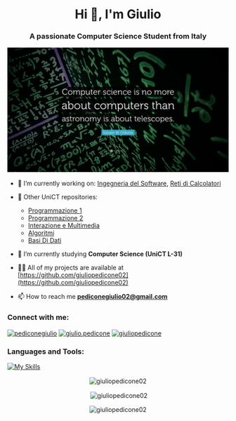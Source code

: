 <h1 align="center">Hi 👋, I'm Giulio</h1>
<h3 align="center">A passionate Computer Science Student from Italy</h3>

<p align="center"><img src="./Dijkstra.jpg" width=700></p>

- 🔭 I’m currently working on: [Ingegneria del Software](https://github.com/giuliopedicone02/IngegneriaDelSW), [Reti di Calcolatori](https://github.com/giuliopedicone02/RetiDiCalcolatori)

- 📝 Other UniCT repositories: 
  -   [Programmazione 1](https://github.com/giuliopedicone02/Programmazione1)
  -   [Programmazione 2](https://github.com/giuliopedicone02/Programmazione2)
  -   [Interazione e Multimedia](https://github.com/giuliopedicone02/Processing)
  -   [Algoritmi](https://github.com/giuliopedicone02/Algoritmi)
  -   [Basi Di Dati](https://github.com/giuliopedicone02/Database)

- 🌱 I’m currently studying **Computer Science (UniCT L-31)**

- 👨‍💻 All of my projects are available at [https://github.com/giuliopedicone02](https://github.com/giuliopedicone02)

- 📫 How to reach me **pediconegiulio02@gmail.com**

<h3 align="left">Connect with me:</h3>
<p align="left">
<a href="https://twitter.com/pediconegiulio" target="blank"><img align="center" src="https://raw.githubusercontent.com/rahuldkjain/github-profile-readme-generator/master/src/images/icons/Social/twitter.svg" alt="pediconegiulio" height="30" width="40" /></a>
<a href="https://fb.com/giulio.pedicone" target="blank"><img align="center" src="https://raw.githubusercontent.com/rahuldkjain/github-profile-readme-generator/master/src/images/icons/Social/facebook.svg" alt="giulio.pedicone" height="30" width="40" /></a>
<a href="https://instagram.com/giuliopedicone" target="blank"><img align="center" src="https://raw.githubusercontent.com/rahuldkjain/github-profile-readme-generator/master/src/images/icons/Social/instagram.svg" alt="giuliopedicone" height="30" width="40" /></a>
</p>

<h3 align="left">Languages and Tools:</h3>

[![My Skills](https://skillicons.dev/icons?i=c,cpp,java,python,html,css,js,mysql,php,bootstrap,wordpress,git,github,latex,processing)](https://skillicons.dev)

<p align="center"><img align="center" src="https://github-readme-stats.vercel.app/api/top-langs?username=giuliopedicone02&show_icons=true&locale=en&layout=compact" alt="giuliopedicone02" /></p>

<p align="center">&nbsp;<img align="center" src="https://github-readme-stats.vercel.app/api?username=giuliopedicone02&show_icons=true&locale=en" alt="giuliopedicone02" /></p>

<p align="center"><img align="center" src="https://github-readme-streak-stats.herokuapp.com/?user=giuliopedicone02&" alt="giuliopedicone02" /></p>
